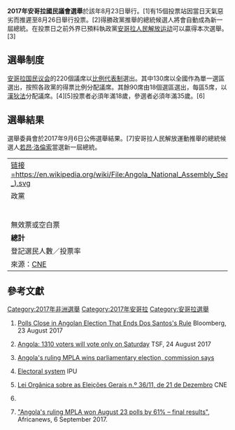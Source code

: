 **2017年安哥拉國民議會選舉**於該年8月23日舉行。\[1\]有15個投票站因當日天氣惡劣而推遲至8月26日舉行投票。\[2\]得勝政黨推舉的總統候選人將會自動成為新一屆總統。在投票日之前外界已預料執政黨[安哥拉人民解放运动](../Page/安哥拉人民解放运动.md "wikilink")可以贏得本次選舉。\[3\]

## 選舉制度

[安哥拉国民议会](../Page/安哥拉国民议会.md "wikilink")的220個議席以[比例代表制](../Page/比例代表制.md "wikilink")選出。其中130席以全國作為單一選區選出，按照各政黨的得票比例分配議席。其餘90席由18個選區選出，每區5席，以[漢狄法](../Page/漢狄法.md "wikilink")分配議席。\[4\]\[5\]投票者必須年滿18歲，參選者必須年滿35歲。\[6\]

## 選舉結果

選舉委員會於2017年9月6日公佈選舉結果。\[7\]安哥拉人民解放運動推舉的總統候選人[若昂·洛倫索](../Page/若昂·洛倫索.md "wikilink")當選新一屆總統。

|                                                                                                                                                                                                                                                                 |
| --------------------------------------------------------------------------------------------------------------------------------------------------------------------------------------------------------------------------------------------------------------- |
| [链接=<https://en.wikipedia.org/wiki/File:Angola_National_Assembly_Seats_(2017-_).svg>](https://zh.wikipedia.org/wiki/File:Angola_National_Assembly_Seats_\(2017-_\).svg "fig:链接=https://en.wikipedia.org/wiki/File:Angola_National_Assembly_Seats_(2017-_).svg") |
| 政黨                                                                                                                                                                                                                                                              |
|                                                                                                                                                                                                                                                                 |
|                                                                                                                                                                                                                                                                 |
|                                                                                                                                                                                                                                                                 |
|                                                                                                                                                                                                                                                                 |
|                                                                                                                                                                                                                                                                 |
|                                                                                                                                                                                                                                                                 |
| 無效票或空白票                                                                                                                                                                                                                                                         |
| **總計**                                                                                                                                                                                                                                                          |
| 登記選民人數／投票率                                                                                                                                                                                                                                                      |
| 來源：[CNE](http://eleicoesgerais.cne.ao/99LG/DLG999999.htm)                                                                                                                                                                                                       |

## 參考文獻

[Category:2017年非洲選舉](https://zh.wikipedia.org/wiki/Category:2017年非洲選舉 "wikilink") [Category:2017年安哥拉](https://zh.wikipedia.org/wiki/Category:2017年安哥拉 "wikilink") [Category:安哥拉選舉](https://zh.wikipedia.org/wiki/Category:安哥拉選舉 "wikilink")

1.  [Polls Close in Angolan Election That Ends Dos Santos's Rule](https://www.bloomberg.com/news/articles/2017-08-22/angola-holds-vote-to-mark-end-of-dos-santos-s-38-year-rule) Bloomberg, 23 August 2017

2.  [Angola: 1310 voters will vote only on Saturday](http://www.tsf.pt/internacional/interior/angola-3-provincias-votam-no-sabado-8724274.html) TSF, 24 August 2017

3.  [Angola's ruling MPLA wins parliamentary election, commission says](http://www.bbc.com/news/world-africa-41052544)

4.  [Electoral system](http://www.ipu.org/parline-e/reports/2007_B.htm) IPU

5.  [Lei Orgânica sobre as Eleições Gerais n.º 36/11, de 21 de Dezembro](http://www.cne.ao/pdf/legislacacao_nova/2011-Lei36-21Dezembro.pdf)  CNE

6.
7.  ["Angola's ruling MPLA won August 23 polls by 61% – final results"](http://www.africanews.com/2017/09/06/angola-s-ruling-mpla-won-august-23-polls-by-61-of-votes-final-results/), Africanews, 6 September 2017.